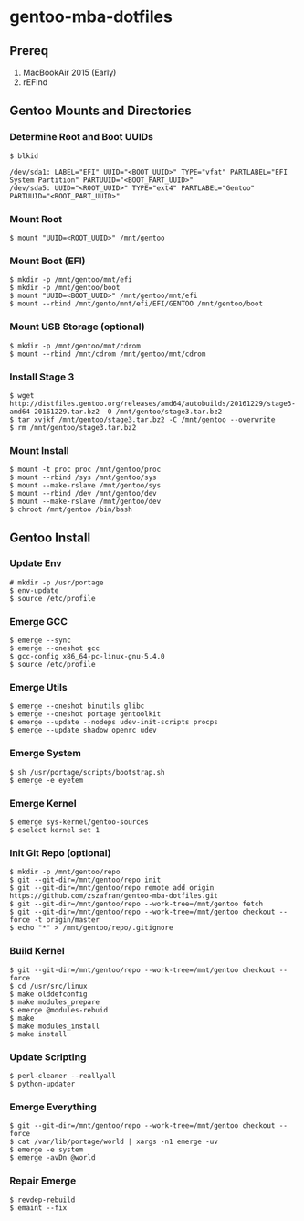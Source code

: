 # gentoo-mba-dotfiles

## Prereq

1. MacBookAir 2015 (Early)
2. rEFInd

## Gentoo Mounts and Directories

### Determine Root and Boot UUIDs
```shell
$ blkid

/dev/sda1: LABEL="EFI" UUID="<BOOT_UUID>" TYPE="vfat" PARTLABEL="EFI System Partition" PARTUUID="<BOOT_PART_UUID>"
/dev/sda5: UUID="<ROOT_UUID>" TYPE="ext4" PARTLABEL="Gentoo" PARTUUID="<ROOT_PART_UUID>"
```

### Mount Root
```shell
$ mount "UUID=<ROOT_UUID>" /mnt/gentoo
```

### Mount Boot (EFI)
```shell
$ mkdir -p /mnt/gentoo/mnt/efi
$ mkdir -p /mnt/gentoo/boot
$ mount "UUID=<BOOT_UUID>" /mnt/gentoo/mnt/efi
$ mount --rbind /mnt/gento/mnt/efi/EFI/GENTOO /mnt/gentoo/boot
```

### Mount USB Storage (optional)
```shell
$ mkdir -p /mnt/gentoo/mnt/cdrom
$ mount --rbind /mnt/cdrom /mnt/gentoo/mnt/cdrom
```

### Install Stage 3
```shell
$ wget http://distfiles.gentoo.org/releases/amd64/autobuilds/20161229/stage3-amd64-20161229.tar.bz2 -O /mnt/gentoo/stage3.tar.bz2
$ tar xvjkf /mnt/gentoo/stage3.tar.bz2 -C /mnt/gentoo --overwrite
$ rm /mnt/gentoo/stage3.tar.bz2
```

### Mount Install
```shell
$ mount -t proc proc /mnt/gentoo/proc
$ mount --rbind /sys /mnt/gentoo/sys
$ mount --make-rslave /mnt/gentoo/sys
$ mount --rbind /dev /mnt/gentoo/dev
$ mount --make-rslave /mnt/gentoo/dev
$ chroot /mnt/gentoo /bin/bash
```

## Gentoo Install

### Update Env
```shell
# mkdir -p /usr/portage
$ env-update
$ source /etc/profile
```

### Emerge GCC
```shell
$ emerge --sync
$ emerge --oneshot gcc
$ gcc-config x86_64-pc-linux-gnu-5.4.0
$ source /etc/profile
```

### Emerge Utils
```shell
$ emerge --oneshot binutils glibc
$ emerge --oneshot portage gentoolkit
$ emerge --update --nodeps udev-init-scripts procps
$ emerge --update shadow openrc udev
```

### Emerge System
```shell
$ sh /usr/portage/scripts/bootstrap.sh
$ emerge -e eyetem
```

### Emerge Kernel
```shell
$ emerge sys-kernel/gentoo-sources
$ eselect kernel set 1
```

### Init Git Repo (optional)
```shell
$ mkdir -p /mnt/gentoo/repo
$ git --git-dir=/mnt/gentoo/repo init
$ git --git-dir=/mnt/gentoo/repo remote add origin https://github.com/zszafran/gentoo-mba-dotfiles.git
$ git --git-dir=/mnt/gentoo/repo --work-tree=/mnt/gentoo fetch
$ git --git-dir=/mnt/gentoo/repo --work-tree=/mnt/gentoo checkout --force -t origin/master
$ echo "*" > /mnt/gentoo/repo/.gitignore
```

### Build Kernel
```shell
$ git --git-dir=/mnt/gentoo/repo --work-tree=/mnt/gentoo checkout --force
$ cd /usr/src/linux
$ make olddefconfig
$ make modules_prepare
$ emerge @modules-rebuid
$ make
$ make modules_install
$ make install
```

### Update Scripting
```shell
$ perl-cleaner --reallyall
$ python-updater
```

### Emerge Everything
```shell
$ git --git-dir=/mnt/gentoo/repo --work-tree=/mnt/gentoo checkout --force
$ cat /var/lib/portage/world | xargs -n1 emerge -uv
$ emerge -e system
$ emerge -avDn @world
```

### Repair Emerge
```shell
$ revdep-rebuild
$ emaint --fix
```
